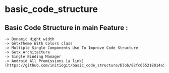 # basic_code_structure


## Basic Code Structure in main Feature :
      
    -> Dynamic Hight width 
    -> GetxTheme With Colors class
    -> Multiple Single Components Use To Improve Code Structure
    -> Getx Architecture
    -> Single Binding Manager
    -> Android All Premissions [a link](https://github.com/initiogit/basic_code_structure/blob/82fc655218814a5180f51b812d8218bc6aacde1c/android/app/src/profile/manifest_permissions.md)
